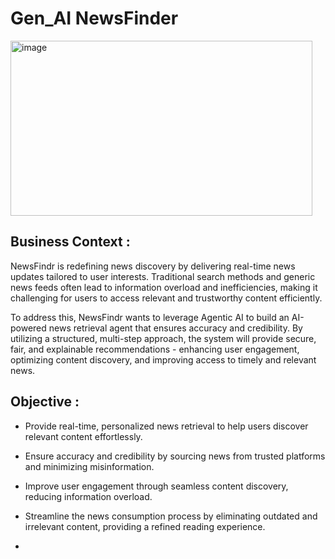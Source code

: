# Gen_AI NewsFinder

<img width="483" height="280" alt="image" src="https://github.com/user-attachments/assets/954b1e2a-fded-453c-91db-df115e5f5f86" />

## Business Context :

NewsFindr is redefining news discovery by delivering real-time news updates tailored to user interests. Traditional search methods and generic news feeds often lead to information overload and inefficiencies, making it challenging for users to access relevant and trustworthy content efficiently.

To address this, NewsFindr wants to leverage Agentic AI to build an AI-powered news retrieval agent that ensures accuracy and credibility. By utilizing a structured, multi-step approach, the system will provide secure, fair, and explainable recommendations - enhancing user engagement, optimizing content discovery, and improving access to timely and relevant news.


## Objective :

- Provide real-time, personalized news retrieval to help users discover relevant
content effortlessly.

- Ensure accuracy and credibility by sourcing news from trusted platforms and minimizing misinformation.

- Improve user engagement through seamless content discovery, reducing information overload.

- Streamline the news consumption process by eliminating outdated and irrelevant content, providing a refined reading experience.

- 
